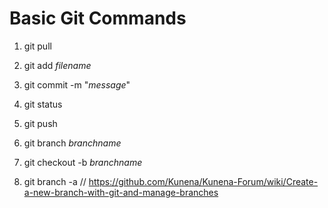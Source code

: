 # Basic Git Commands

1. git pull

1. git add *filename*
1. git commit -m "*message*"
1. git status
1. git push

1. git branch *branchname* 
1. git checkout -b *branchname*
1. git branch -a
// https://github.com/Kunena/Kunena-Forum/wiki/Create-a-new-branch-with-git-and-manage-branches


